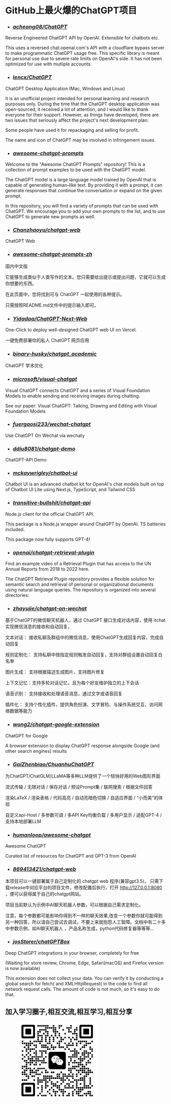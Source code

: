 # GitHub上最火爆的ChatGPT项目


- ### *[acheong08/ChatGPT](https://github.com/acheong08/ChatGPT)*
Reverse Engineered ChatGPT API by OpenAI. Extensible for chatbots etc.

This uses a reversed chat.openai.com's API with a cloudflare bypass server to make programmatic ChatGPT usage free. This specific library is meant for personal use due to severe rate limits on OpenAI's side. It has not been optimized for use with mutliple accounts.

- ### *[lencx/ChatGPT](https://github.com/lencx/ChatGPT)*
ChatGPT Desktop Application (Mac, Windows and Linux)

It is an unofficial project intended for personal learning and research purposes only. During the time that the ChatGPT desktop application was open-sourced, it received a lot of attention, and I would like to thank everyone for their support. However, as things have developed, there are two issues that seriously affect the project's next development plan:

Some people have used it for repackaging and selling for profit.

The name and icon of ChatGPT may be involved in infringement issues.

- ### *[awesome-chatgpt-prompts](https://github.com/f/awesome-chatgpt-prompts)*
Welcome to the "Awesome ChatGPT Prompts" repository! This is a collection of prompt examples to be used with the ChatGPT model.

The ChatGPT model is a large language model trained by OpenAI that is capable of generating human-like text. By providing it with a prompt, it can generate responses that continue the conversation or expand on the given prompt.

In this repository, you will find a variety of prompts that can be used with ChatGPT. We encourage you to add your own prompts to the list, and to use ChatGPT to generate new prompts as well.

- ### *[Chanzhaoyu/chatgpt-web](https://github.com/Chanzhaoyu/chatgpt-web)*
ChatGPT Web

- ### *[awesome-chatgpt-prompts-zh](https://github.com/PlexPt/awesome-chatgpt-prompts-zh)*
国内中文版

它能够生成类似于人类写作的文本。您只需要给出提示或提出问题，它就可以生成你想要的东西。

在此页面中，您将找到可与 ChatGPT 一起使用的各种提示。

只需按照README.md文件中的提示输入即可。

- ### *[Yidadaa/ChatGPT-Next-Web](https://github.com/Yidadaa/ChatGPT-Next-Web)*
One-Click to deploy well-designed ChatGPT web UI on Vercel.

一键免费部署你的私人 ChatGPT 网页应用

- ### *[binary-husky/chatgpt_academic](https://github.com/binary-husky/chatgpt_academic)*
ChatGPT 学术优化

- ### *[microsoft/visual-chatgpt](https://github.com/microsoft/visual-chatgpt)*
Visual ChatGPT connects ChatGPT and a series of Visual Foundation Models to enable sending and receiving images during chatting.

See our paper: Visual ChatGPT: Talking, Drawing and Editing with Visual Foundation Models

- ### *[fuergaosi233/wechat-chatgpt](https://github.com/fuergaosi233/wechat-chatgpt)*
Use ChatGPT On Wechat via wechaty

- ### *[ddiu8081/chatgpt-demo](https://github.com/ddiu8081/chatgpt-demo)*
ChatGPT-API Demo

- ### *[mckaywrigley/chatbot-ui](https://github.com/mckaywrigley/chatbot-ui)*
Chatbot UI is an advanced chatbot kit for OpenAI's chat models built on top of Chatbot UI Lite using Next.js, TypeScript, and Tailwind CSS

- ### *[transitive-bullshit/chatgpt-api](https://github.com/transitive-bullshit/chatgpt-api)*
Node.js client for the official ChatGPT API.

This package is a Node.js wrapper around ChatGPT by OpenAI. TS batteries included.

This package now fully supports GPT-4! 

- ### *[openai/chatgpt-retrieval-plugin](https://github.com/openai/chatgpt-retrieval-plugin)*
Find an example video of a Retrieval Plugin that has access to the UN Annual Reports from 2018 to 2022 here.

The ChatGPT Retrieval Plugin repository provides a flexible solution for semantic search and retrieval of personal or organizational documents using natural language queries. The repository is organized into several directories:

- ### *[zhayujie/chatgpt-on-wechat](https://github.com/zhayujie/chatgpt-on-wechat)*
基于ChatGPT的微信聊天机器人，通过 ChatGPT 接口生成对话内容，使用 itchat 实现微信消息的接收和自动回复。

文本对话： 接收私聊及群组中的微信消息，使用ChatGPT生成回复内容，完成自动回复

规则定制化： 支持私聊中按指定规则触发自动回复，支持对群组设置自动回复白名单

图片生成： 支持根据描述生成图片，支持图片修复

上下文记忆：支持多轮对话记忆，且为每个好友维护独立的上下会话

语音识别： 支持接收和处理语音消息，通过文字或语音回复

插件化： 支持个性化插件，提供角色扮演、文字冒险、与操作系统交互、访问网络数据等能力

- ### *[wong2/chatgpt-google-extension](https://github.com/wong2/chatgpt-google-extension)*
ChatGPT for Google

A browser extension to display ChatGPT response alongside Google (and other search engines) results

- ### *[GaiZhenbiao/ChuanhuChatGPT](https://github.com/GaiZhenbiao/ChuanhuChatGPT)*
为ChatGPT/ChatGLM/LLaMA等多种LLM提供了一个轻快好用的Web图形界面

流式传输 / 无限对话 / 保存对话 / 预设Prompt集 / 联网搜索 / 根据文件回答

渲染LaTeX / 渲染表格 / 代码高亮 / 自动亮暗色切换 / 自适应界面 / “小而美”的体验

自定义api-Host / 多参数可调 / 多API Key均衡负载 / 多用户显示 / 适配GPT-4 / 支持本地部署LLM

- ### *[humanloop/awesome-chatgpt](https://github.com/humanloop/awesome-chatgpt)*
Awesome ChatGPT

Curated list of resources for ChatGPT and GPT-3 from OpenAI

- ### *[869413421/chatgpt-web](https://github.com/869413421/chatgpt-web)*

本项目可以一键部署属于自己定制化的 chatgpt web 程序(兼容gpt3.5)， 只需下载release中对应平台的项目文件，修改配置后执行，打开 http://127.0.0.1:8080 ，便可以获得属于自己的chatgpt网站。

项目当前默认为示例中AI聊天机器人参数，可以根据自己需求定制化。

注意，每个参数都可能影响你得到不一样的聊天效果,改变一个参数你就可能得到另一种回答，所以请自己尝试去调试，不要上来就抱怨人工智障。文档中有二十多中参数示例，如AI聊天机器人 ，产品名称生成，python代码修复器等等等...

- ### *[josStorer/chatGPTBox](https://github.com/josStorer/chatGPTBox)*
Deep ChatGPT integrations in your browser, completely for free

(Waiting for store review, Chrome, Edge, Safari(macOS) and Firefox version is now available)

This extension does not collect your data. You can verify it by conducting a global search for fetch( and XMLHttpRequest( in the code to find all network request calls. The amount of code is not much, so it's easy to do that.

## 加入学习圈子,相互交流,相互学习,相互分享
<figure>
<img src="./image/wx.png" width=249/>
</figure>

